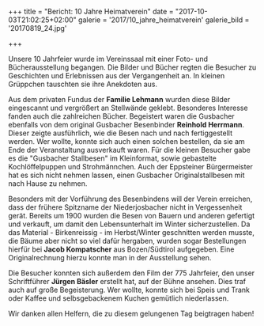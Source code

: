 +++
title = "Bericht: 10 Jahre Heimatverein"
date = "2017-10-03T21:02:25+02:00"
galerie = '2017/10_jahre_heimatverein'
galerie_bild = '20170819_24.jpg'

+++

Unsere 10 Jahrfeier wurde im Vereinssaal mit einer Foto- und Bücherausstellung begangen. Die Bilder und Bücher regten die Besucher zu Geschichten und Erlebnissen aus der Vergangenheit an. In kleinen Grüppchen tauschten sie ihre Anekdoten aus.

Aus dem privaten Fundus der **Familie Lehmann** wurden diese Bilder eingescannt und vergrößert an Stellwände geklebt. Besonderes Interesse fanden auch die zahlreichen Bücher. Begeistert waren die Gusbacher ebenfalls von dem original Gusbacher Besenbinder **Reinhold Herrmann**. Dieser zeigte ausführlich, wie die Besen nach und nach fertiggestellt werden. Wer wollte, konnte sich auch einen solchen bestellen, da sie am Ende der Veranstaltung ausverkauft waren. Für die kleinen Besucher gabe es die "Gusbacher Stallbesen" im Kleinformat, sowie gebastelte Kochlöffelpuppen und Strohmännchen. Auch der Eppsteiner Bürgermeister hat es sich nicht nehmen lassen, einen Gusbacher Originalstallbesen mit nach Hause zu nehmen.

Besonders mit der Vorführung des Besenbindens will der Verein erreichen, dass der frühere Spitzname der Niederjosbacher nicht in Vergessenheit gerät. Bereits um 1900 wurden die Besen von Bauern und anderen gefertigt und verkauft, um damit den Lebensunterhalt im Winter sicherzustellen. Da das Material - Birkenreissig - im Herbst/Winter geschnitten werden musste, die Bäume aber nicht so viel dafür hergaben, wurden sogar Bestellungen hierfür bei **Jacob Kompatscher** aus Bozen/Südtirol aufgegeben. Eine Originalrechnung hierzu konnte man in der Ausstellung sehen.

Die Besucher konnten sich außerdem den Film der 775 Jahrfeier, den unser Schriftführer **Jürgen Bäsler** erstellt hat, auf der Bühne ansehen. Dies traf auch auf große Begeisterung. Wer wollte, konnte sich bei Speis und Trank oder Kaffee und selbsgebackenem Kuchen gemütlich niederlassen.

Wir danken allen Helfern, die zu diesem gelungenen Tag beigtragen haben!